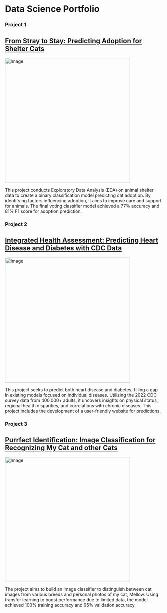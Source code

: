 # Data Science Portfolio

### Project 1
## [From Stray to Stay: Predicting Adoption for Shelter Cats](https://github.com/sun712k/animal-shelter.git)
<img src="https://github.com/sun712k/Sungeun_Portfolio/blob/f3946b1a739436533c24d5446536b701a6758263/images/mellow_shelter.jpg" alt="Image" width="400" >

This project conducts Exploratory Data Analysis (EDA) on animal shelter data to create a binary classification model predicting cat adoption. By identifying factors influencing adoption, it aims to improve care and support for animals. The final voting classifier model achieved a 77% accuracy and 81% F1 score for adoption prediction.

### Project 2
## [Integrated Health Assessment: Predicting Heart Disease and Diabetes with CDC Data](https://github.com/sun712k/chronic-disease.git)
<img src="https://github.com/sun712k/Sungeun_Portfolio/blob/8961b3af5dcb5aa8aa59b4e9b7f118e0166316c9/images/disease-image.jpeg" alt="Image" width="400" >

This project seeks to predict both heart disease and diabetes, filling a gap in existing models focused on individual diseases. Utilizing the 2022 CDC survey data from 400,000+ adults, it uncovers insights on physical status, regional health disparities, and correlations with chronic diseases. This project includes the development of a user-friendly website for predictions.

### Project 3
## [Purrfect Identification: Image Classification for Recognizing My Cat and other Cats](https://github.com/sun712k/cat-recognition.git)
<img src="https://github.com/sun712k/cat-recognition/blob/7bdd3fe48f2affdbbf1983127245fb5976eefde3/image/mellow%20face_recognized.jpg" alt="Image" width="400">

The project aims to build an image classifier to distinguish between cat images from various breeds and personal photos of my cat, Mellow. Using transfer learning to boost performance due to limited data, the model achieved 100% training accuracy and 95% validation accuracy.
